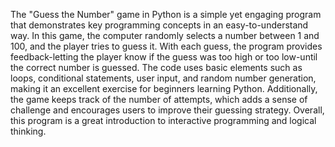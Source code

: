 The "Guess the Number" game in Python is a simple yet engaging program that demonstrates key programming concepts in an easy-to-understand way. In this game, the computer randomly selects a number between 1 and 100, and the player tries to guess it. With each guess, the program provides feedback-letting the player know if the guess was too high or too low-until the correct number is guessed. The code uses basic elements such as loops, conditional statements, user input, and random number generation, making it an excellent exercise for beginners learning Python. Additionally, the game keeps track of the number of attempts, which adds a sense of challenge and encourages users to improve their guessing strategy. Overall, this program is a great introduction to interactive programming and logical thinking.




